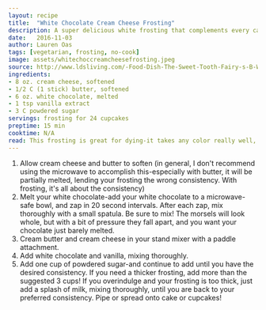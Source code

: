 ```yaml
---
layout: recipe
title:  "White Chocolate Cream Cheese Frosting"
description: A super delicious white frosting that complements every cake flavor.
date:   2016-11-03
author: Lauren Oas
tags: [vegetarian, frosting, no-cook]
image: assets/whitechoccreamcheesefrosting.jpeg
source: http://www.ldsliving.com/-Food-Dish-The-Sweet-Tooth-Fairy-s-B-W-Chocolate-Cupcake-Recipe/s/69294
ingredients:
- 8 oz. cream cheese, softened
- 1/2 C (1 stick) butter, softened
- 6 oz. white chocolate, melted
- 1 tsp vanilla extract
- 3 C powdered sugar
servings: frosting for 24 cupcakes
preptime: 15 min
cooktime: N/A
read: This frosting is great for dying-it takes any color really well, and it's especially easy to manage color strengths. Just be sure to start small. When melting your white chocolate, be VERY careful not to burn in-not only will the consistency be like cottage cheese, but the charred flavor will ruin both the white chocolate flavor and the frosting, should you add it.
---
```

1. Allow cream cheese and butter to soften (in general, I don't recommend using the microwave to accomplish this-especially with butter, it will be partially melted, lending your frosting the wrong consistency. With frosting, it's all about the consistency)
2. Melt your white chocolate-add your white chocolate to a microwave-safe bowl, and zap in 20 second intervals. After each zap, mix thoroughly with a small spatula. Be sure to mix! The morsels will look whole, but with a bit of pressure they fall apart, and you want your chocolate just barely melted.
3. Cream butter and cream cheese in your stand mixer with a paddle attachment.
4. Add white chocolate and vanilla, mixing thoroughly.
5. Add one cup of powdered sugar-and continue to add until you have the desired consistency. If you need a thicker frosting, add more than the suggested 3 cups! If you overindulge and your frosting is too thick, just add a splash of milk, mixing thoroughly, until you are back to your preferred consistency.
Pipe or spread onto cake or cupcakes!